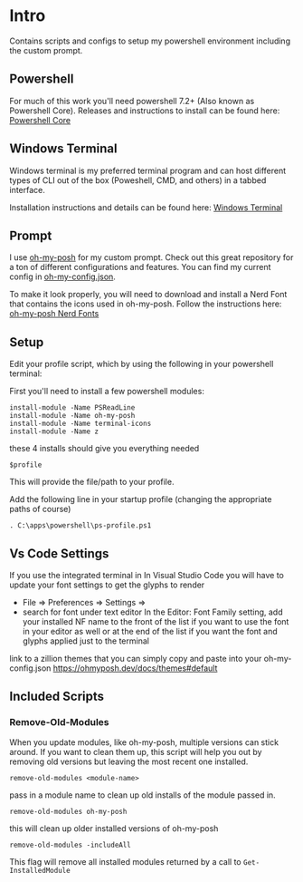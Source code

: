 # Intro
Contains scripts and configs to setup my powershell environment including the custom prompt.

## Powershell
For much of this work you'll need powershell 7.2+ (Also known as Powershell Core).  Releases and instructions to install can be found here:  [Powershell Core](https://github.com/PowerShell/PowerShell)

## Windows Terminal
Windows terminal is my preferred terminal program and can host different types of CLI out of the box (Poweshell, CMD, and others) in a tabbed interface.

Installation instructions and details can be found here: [Windows Terminal](https://github.com/microsoft/terminal)


## Prompt
I use [oh-my-posh](https://ohmyposh.dev) for my custom prompt.  Check out this great repository for a ton of different configurations and features.  You can find my current config in [oh-my-config.json](prompt/oh-my-config.json).

To make it look properly, you will need to download and install a Nerd Font that contains the icons used in oh-my-posh.  Follow the instructions here:  [oh-my-posh Nerd Fonts](https://ohmyposh.dev/docs/config-fonts)

## Setup
Edit your profile script, which by using the following in your powershell terminal:

First you'll need to install a few powershell modules:

```console
install-module -Name PSReadLine 
install-module -Name oh-my-posh
install-module -Name terminal-icons
install-module -Name z
```
these 4 installs should give you everything needed

```console
$profile
```
This will provide the file/path to your profile.  

Add the following line in your startup profile (changing the appropriate paths of course)

```console
. C:\apps\powershell\ps-profile.ps1
```
## Vs Code Settings
If you use the integrated terminal in In Visual Studio Code you will have to update your font settings to get the glyphs to render
- File => Preferences => Settings => 
- search for font under text editor
In the Editor: Font Family setting, add your installed NF name to the front of the list if you want to use the font in your editor as well or at the end of the list if you want the font and glyphs applied just to the terminal

link to a zillion themes that you can simply copy and paste into your oh-my-config.json
https://ohmyposh.dev/docs/themes#default


## Included Scripts

### Remove-Old-Modules
When you update modules, like oh-my-posh, multiple versions can stick around.  If you want to clean them up, this script will help you out by removing old versions but leaving the most recent one installed.

```console
remove-old-modules <module-name>
```
pass in a module name to clean up old installs of the module passed in.

```console
remove-old-modules oh-my-posh
```
this will clean up older installed versions of oh-my-posh

```console
remove-old-modules -includeAll
```
This flag will remove all installed modules returned by a call to ```Get-InstalledModule ```